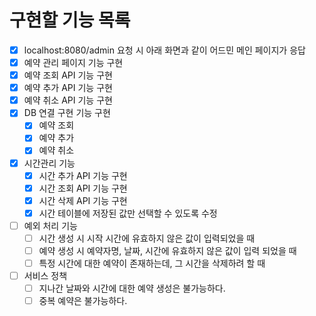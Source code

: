 # 구현할 기능 목록

- [x] localhost:8080/admin 요청 시 아래 화면과 같이 어드민 메인 페이지가 응답
- [x] 예약 관리 페이지 기능 구현
- [x] 예약 조회 API 기능 구현
- [x] 예약 추가 API 기능 구현
- [x] 예약 취소 API 기능 구현
- [x] DB 연결 구현 기능 구현
  - [x] 예약 조회
  - [x] 예약 추가
  - [x] 예약 취소
- [x] 시간관리 기능
  - [x] 시간 추가 API 기능 구현
  - [x] 시간 조회 API 기능 구현
  - [x] 시간 삭제 API 기능 구현
  - [x] 시간 테이블에 저장된 값만 선택할 수 있도록 수정
- [ ] 예외 처리 기능
  - [ ] 시간 생성 시 시작 시간에 유효하지 않은 값이 입력되었을 때
  - [ ] 예약 생성 시 예약자명, 날짜, 시간에 유효하지 않은 값이 입력 되었을 때
  - [ ] 특정 시간에 대한 예약이 존재하는데, 그 시간을 삭제하려 할 때
- [ ] 서비스 정책
  - [ ] 지나간 날짜와 시간에 대한 예약 생성은 불가능하다.
  - [ ] 중복 예약은 불가능하다.